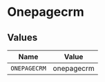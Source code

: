# Onepagecrm


## Values

| Name         | Value        |
| ------------ | ------------ |
| `ONEPAGECRM` | onepagecrm   |